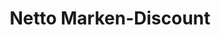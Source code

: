 ---
title: "Netto Marken-Discount"
url: /wittenberg/netto-marken-discount-dessauer-strasse/
shop: Supermarkt
---
